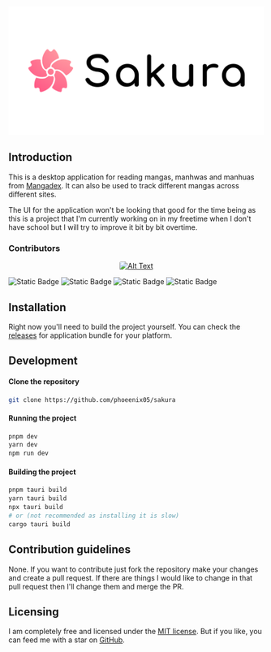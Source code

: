 <picture>
    <source media="(prefers-color-scheme: dark)" srcset="resources/banners/dark.svg" />
    <source media="(prefers-color-scheme: light)" srcset="resources/banners/light.svg" />
    <img alt="github-snake" src="resources/banners/light.svg" />
</picture>

## Introduction
This is a desktop application for reading mangas, manhwas and manhuas from [Mangadex](https://mangadex.org). It can also be used to track different mangas across different sites. 

The UI for the application won't be looking that good for the time being as this is a project that I'm currently working on in my freetime when I don't have school but I will try to improve it bit by bit overtime.

### Contributors
<p align="center">
  <a href="https://github.com/phoeenix05">
    <img src="https://github.com/phoeenix05.png" alt="Alt Text" width="64" height="64" style="border-radius: .2rem;">
  </a>
</p>

![Static Badge](https://img.shields.io/badge/tauri-333333?style=for-the-badge&logo=tauri&link=https%3A%2F%2Ftauri.app)
![Static Badge](https://img.shields.io/badge/NuxtJS-%2300DC82?style=for-the-badge&logo=nuxtjs3&link=https%3A%2F%2Fnuxt.com%2F)
![Static Badge](https://img.shields.io/badge/sqlite3-white?style=for-the-badge&logo=sqlite&color=333333)
![Static Badge](https://img.shields.io/badge/Supabase-2E2E2E?style=for-the-badge&logo=supabase&logoColor=%2340CF8E&link=https%3A%2F%2Fsupabase.com%2F)


## Installation
Right now you'll need to build the project yourself. You can check the [releases](https://github.com/Phoeenix05/sakura/releases) for application bundle for your platform.

## Development

#### Clone the repository
```zsh
git clone https://github.com/phoeenix05/sakura
```

#### Running the project
```zsh 
pnpm dev
yarn dev
npm run dev
```

#### Building the project
```zsh 
pnpm tauri build
yarn tauri build
npx tauri build
# or (not recommended as installing it is slow)
cargo tauri build
```

## Contribution guidelines
None. If you want to contribute just fork the repository make your changes and create a pull request. If there are things I would like to change in that pull request then I'll change them and merge the PR.

## Licensing
I am completely free and licensed under the [MIT license](https://github.com/Phoeenix05/sakura/blob/main/LICENSE). But if you like, you can feed me with a star on [GitHub](https://github.com/Phoeenix05/sakura).

